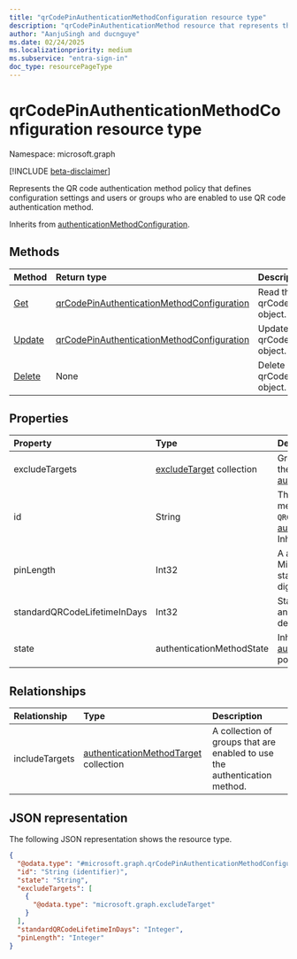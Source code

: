 ```yaml
---
title: "qrCodePinAuthenticationMethodConfiguration resource type"
description: "qrCodePinAuthenticationMethod resource that represents the config policy that will apply to users enabled to use QR code auth method"
author: "AanjuSingh and ducnguye"
ms.date: 02/24/2025
ms.localizationpriority: medium
ms.subservice: "entra-sign-in"
doc_type: resourcePageType
---
```


# qrCodePinAuthenticationMethodConfiguration resource type

Namespace: microsoft.graph

[!INCLUDE [beta-disclaimer](../../includes/beta-disclaimer.md)]

Represents the QR code authentication method policy that defines configuration settings and users or groups who are enabled to use QR code authentication method. 


Inherits from [authenticationMethodConfiguration](../resources/authenticationmethodconfiguration.md).


## Methods
|Method|Return type|Description|
|:---|:---|:---|
|[Get](../api/qrcodepinauthenticationmethodconfiguration-get.md)|[qrCodePinAuthenticationMethodConfiguration](../resources/qrcodepinauthenticationmethodconfiguration.md)|Read the properties and relationships of a qrCodePinAuthenticationMethodConfiguration object.|
|[Update](../api/qrcodepinauthenticationmethodconfiguration-update.md)|[qrCodePinAuthenticationMethodConfiguration](../resources/qrcodepinauthenticationmethodconfiguration.md)|Update the properties of a qrCodePinAuthenticationMethodConfiguration object.|
|[Delete](../api/qrcodepinauthenticationmethodconfiguration-delete.md)|None|Delete a qrCodePinAuthenticationMethodConfiguration object.|

## Properties
|Property|Type|Description|
|:---|:---|:---|
|excludeTargets|[excludeTarget](../resources/excludetarget.md) collection|Groups of users that are excluded from the policy. Inherited from [authenticationMethodConfiguration](../resources/authenticationmethodconfiguration.md).|
|id|String|The identifier for the authentication method policy. The value is always `QRCodePin` Inherited from [authenticationMethodConfiguration](../resources/authenticationmethodconfiguration.md). Inherits from [entity](../resources/entity.md)|
|pinLength|Int32|A at-least-8-digit memorized secret. Min length default is 8 as per NIST standards and can't be longer than 20 digits|
|standardQRCodeLifetimeInDays|Int32|Standard QR code lifetime is in days and max. is 395 days ( 13 months) and default value is 365 days ( 12 months)|
|state|authenticationMethodState|Inherited from [authenticationMethodConfiguration](../resources/authenticationmethodconfiguration.md).The possible values are: `enabled`, `disabled`.|

## Relationships
|Relationship|Type|Description|
|:---|:---|:---|
|includeTargets|[authenticationMethodTarget](../resources/authenticationmethodtarget.md) collection|A collection of groups that are enabled to use the authentication method.|

## JSON representation
The following JSON representation shows the resource type.
<!-- {
  "blockType": "resource",
  "keyProperty": "id",
  "@odata.type": "microsoft.graph.qrCodePinAuthenticationMethodConfiguration",
  "baseType": "microsoft.graph.authenticationMethodConfiguration",
  "openType": false
}
-->
``` json
{
  "@odata.type": "#microsoft.graph.qrCodePinAuthenticationMethodConfiguration",
  "id": "String (identifier)",
  "state": "String",
  "excludeTargets": [
    {
      "@odata.type": "microsoft.graph.excludeTarget"
    }
  ],
  "standardQRCodeLifetimeInDays": "Integer",
  "pinLength": "Integer"
}
```

